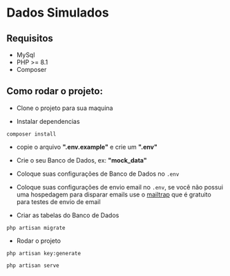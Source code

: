# Dados Simulados

## Requisitos

-   MySql
-   PHP >= 8.1
-   Composer

## Como rodar o projeto:

-   Clone o projeto para sua maquina

-   Instalar dependencias

```
composer install
```

-   copie o arquivo **".env.example"** e crie um **".env"**

-   Crie o seu Banco de Dados, ex: **"mock_data"**
-   Coloque suas configurações de Banco de Dados no `.env`
-   Coloque suas configurações de envio email no `.env`, se você não possui uma hospedagem para disparar emails use o [mailtrap](https://mailtrap.io/) que é gratuito para testes de envio de email

-   Criar as tabelas do Banco de Dados

```
php artisan migrate
```

-   Rodar o projeto

```
php artisan key:generate
```

```
php artisan serve
```

